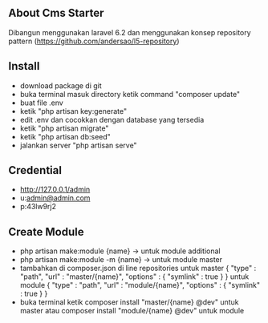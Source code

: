 ## About Cms Starter

Dibangun menggunakan laravel 6.2 dan menggunakan konsep repository pattern (https://github.com/andersao/l5-repository) 

## Install


 - download package di git
 - buka terminal masuk directory ketik command "composer update"
 - buat file .env
 - ketik "php artisan key:generate"
 - edit .env dan cocokkan dengan database yang tersedia
 - ketik "php artisan migrate"
 - ketik "php artisan db:seed"
 - jalankan server "php artisan serve"

## Credential

 - http://127.0.0.1/admin
 - u:admin@admin.com
 - p:43lw9rj2

## Create Module
 - php artisan make:module {name} -> untuk module additional
 - php artisan make:module -m {name} -> untuk module master
 - tambahkan di composer.json di line repositories 
        untuk master
        {
            "type"      : "path",
            "url"       : "master/{name}",
            "options"   : {
                "symlink" : true
            }
        }
        untuk module
        {
            "type"      : "path",
            "url"       : "module/{name}",
            "options"   : {
                "symlink" : true
            }
        }
 - buka terminal ketik composer install "master/{name} @dev" untuk master atau composer install "module/{name} @dev" untuk module